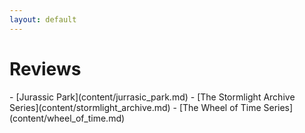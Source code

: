 ```yaml
---
layout: default
---
```

<div class="card text-white bg-primary mb-3 container text-center" markdown="1">
<h1>Reviews</h1>
- [<span markdown="1" class="text-white">Jurassic Park</span>](content/jurrasic_park.md)
-  [<span markdown="1" class="text-white">The Stormlight Archive Series</span>](content/stormlight_archive.md)
-  [<span markdown="1" class="text-white">The Wheel of Time Series</span>](content/wheel_of_time.md)
</div>
